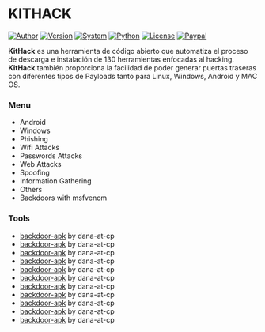 
# KITHACK

[![Author](https://img.shields.io/badge/Author-Adrián%20Guillermo-blue)](https://facebook.com/Adrian.Guillermo.22)
[![Version](https://img.shields.io/badge/Version-1.0-red)]()
[![System](https://img.shields.io/badge/Supported%20OS-Linux-orange)]()
[![Python](https://img.shields.io/badge/Python-2.7-yellow)]()
[![License](https://img.shields.io/badge/License-MIT-brightgreen)]()
[![Paypal](https://img.shields.io/badge/Donate-PayPal-green.svg)](https://paypal.me/AdrMXR?locale.x=es_ES)

**KitHack** es una herramienta de código abierto que automatiza el proceso de descarga e instalación de 130 herramientas enfocadas al hacking. **KitHack** también proporciona la facilidad de poder generar puertas traseras con diferentes tipos de Payloads tanto para Linux, Windows, Android y MAC OS. 

### Menu

- Android
- Windows 
- Phishing
- Wifi Attacks 
- Passwords Attacks 
- Web Attacks
- Spoofing
- Information Gathering 
- Others
- Backdoors with msfvenom

### Tools

- [backdoor-apk](https://github.com/dana-at-cp/backdoor-apk)                             by dana-at-cp 
- [backdoor-apk](https://github.com/dana-at-cp/backdoor-apk)                             by dana-at-cp
- [backdoor-apk](https://github.com/dana-at-cp/backdoor-apk)                             by dana-at-cp
- [backdoor-apk](https://github.com/dana-at-cp/backdoor-apk)                             by dana-at-cp
- [backdoor-apk](https://github.com/dana-at-cp/backdoor-apk)                             by dana-at-cp
- [backdoor-apk](https://github.com/dana-at-cp/backdoor-apk)                             by dana-at-cp
- [backdoor-apk](https://github.com/dana-at-cp/backdoor-apk)                             by dana-at-cp
- [backdoor-apk](https://github.com/dana-at-cp/backdoor-apk)                             by dana-at-cp
- [backdoor-apk](https://github.com/dana-at-cp/backdoor-apk)                             by dana-at-cp
- [backdoor-apk](https://github.com/dana-at-cp/backdoor-apk)                             by dana-at-cp
- [backdoor-apk](https://github.com/dana-at-cp/backdoor-apk)                             by dana-at-cp



